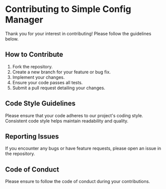 # Contributing to Simple Config Manager

Thank you for your interest in contributing! Please follow the guidelines below.

## How to Contribute
1. Fork the repository.
2. Create a new branch for your feature or bug fix.
3. Implement your changes.
4. Ensure your code passes all tests.
5. Submit a pull request detailing your changes.

## Code Style Guidelines
Please ensure that your code adheres to our project's coding style. Consistent code style helps maintain readability and quality.

## Reporting Issues
If you encounter any bugs or have feature requests, please open an issue in the repository.

## Code of Conduct
Please ensure to follow the code of conduct during your contributions.